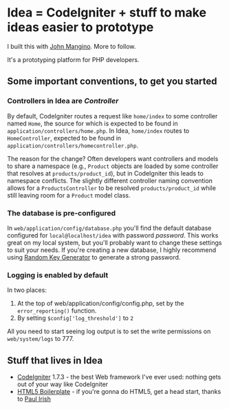 # Idea = CodeIgniter + stuff to make ideas easier to prototype

I built this with [John Mangino](http://twitter.com/johnmangino). More to follow.

It's a prototyping platform for PHP developers.

## Some important conventions, to get you started

### Controllers in Idea are *Controller*

By default, CodeIgniter routes a request like `home/index` to some controller named `Home`, the source for which is expected
to be found in `application/controllers/home.php`. In Idea, `home/index` routes to `HomeController`, expected to be found
in `application/controllers/homecontroller.php`. 

The reason for the change? Often developers want controllers and models to share a namespace (e.g., `Product` objects are loaded
by some controller that resolves at `products/product_id`), but in CodeIgniter this leads to namespace conflicts. The slightly
different controller naming convention allows for a `ProductsController` to be resolved `products/product_id` while still
leaving room for a `Product` model class.

### The database is pre-configured

In `web/application/config/database.php` you'll find the default database configured for `local@localhost/idea` with password *password*.
This works great on my local system, but you'll probably want to change these settings to suit your needs. If you're creating a new 
database, I highly recommend using [Random Key Generator](http://randomkeygen.com/) to generate a strong password.

### Logging is enabled by default

In two places:

1. At the top of web/application/config/config.php, set by the `error_reporting()` function.
2. By setting `$config['log_threshold']` to `2`

All you need to start seeing log output is to set the write permissions on `web/system/logs` to 777.

## Stuff that lives in Idea

* [CodeIgniter](http://www.codeigniter.com) 1.7.3 - the best Web framework I've ever used: nothing gets out of your way like CodeIgniter
* [HTML5 Boilerplate](http://html5boilerplate.com/) - if you're gonna do HTML5, get a head start, thanks to [Paul Irish](http://paulirish.com/)

